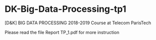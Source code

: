 # DK-Big-Data-Processing-tp1
[D&amp;K] BIG DATA PROCESSING 2018-2019 Course at Telecom ParisTech

Please read the file Report TP_1.pdf for more instruction
